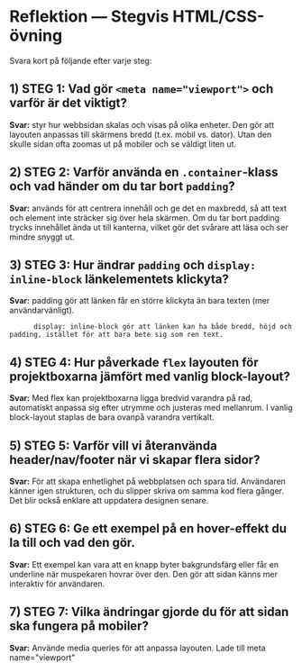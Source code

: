 # Reflektion — Stegvis HTML/CSS-övning

Svara kort på följande efter varje steg:

## 1) STEG 1: Vad gör `<meta name="viewport">` och varför är det viktigt?

**Svar:** styr hur webbsidan skalas och visas på olika enheter. Den gör att layouten anpassas till skärmens bredd (t.ex. mobil vs. dator). Utan den skulle sidan ofta zoomas ut på mobiler och se väldigt liten ut.

## 2) STEG 2: Varför använda en `.container`-klass och vad händer om du tar bort `padding`?

**Svar:** används för att centrera innehåll och ge det en maxbredd, så att text och element inte sträcker sig över hela skärmen. Om du tar bort padding trycks innehållet ända ut till kanterna, vilket gör det svårare att läsa och ser mindre snyggt ut.

## 3) STEG 3: Hur ändrar `padding` och `display: inline-block` länkelementets klickyta?

**Svar:** padding gör att länken får en större klickyta än bara texten (mer användarvänligt).

          display: inline-block gör att länken kan ha både bredd, höjd och padding, istället för att bara bete sig som ren text.

## 4) STEG 4: Hur påverkade `flex` layouten för projektboxarna jämfört med vanlig block-layout?

**Svar:** Med flex kan projektboxarna ligga bredvid varandra på rad, automatiskt anpassa sig efter utrymme och justeras med mellanrum. I vanlig block-layout staplas de bara ovanpå varandra vertikalt.

## 5) STEG 5: Varför vill vi återanvända header/nav/footer när vi skapar flera sidor?

**Svar:** För att skapa enhetlighet på webbplatsen och spara tid. Användaren känner igen strukturen, och du slipper skriva om samma kod flera gånger. Det blir också enklare att uppdatera designen senare.

## 6) STEG 6: Ge ett exempel på en hover-effekt du la till och vad den gör.

**Svar:** Ett exempel kan vara att en knapp byter bakgrundsfärg eller får en underline när muspekaren hovrar över den. Den gör att sidan känns mer interaktiv för användaren. 

## 7) STEG 7: Vilka ändringar gjorde du för att sidan ska fungera på mobiler?

**Svar:** Använde media queries för att anpassa layouten. Lade till meta name="viewport" 
